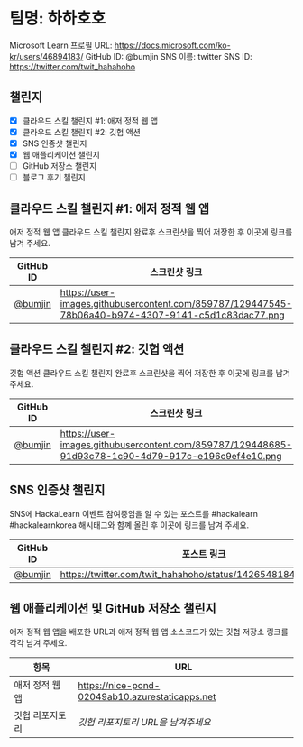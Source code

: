 # 팀명: 하하호호 #

Microsoft Learn 프로필 URL: https://docs.microsoft.com/ko-kr/users/46894183/
GitHub ID: @bumjin
SNS 이름: twitter
SNS ID: https://twitter.com/twit_hahahoho

## 챌린지 ##

* [x] 클라우드 스킬 챌린지 #1: 애저 정적 웹 앱
* [x] 클라우드 스킬 챌린지 #2: 깃헙 액션
* [x] SNS 인증샷 챌린지
* [x] 웹 애플리케이션 챌린지
* [ ] GitHub 저장소 챌린지
* [ ] 블로그 후기 챌린지

## 클라우드 스킬 챌린지 #1: 애저 정적 웹 앱 ##

애저 정적 웹 앱 클라우드 스킬 챌린지 완료후 스크린샷을 찍어 저장한 후 이곳에 링크를 남겨 주세요.

| GitHub ID | 스크린샷 링크 |
| --------- | ------------- |
| [@bumjin](https://github.com/bumjin) | https://user-images.githubusercontent.com/859787/129447545-78b06a40-b974-4307-9141-c5d1c83dac77.png |



## 클라우드 스킬 챌린지 #2: 깃헙 액션 ##

깃헙 액션 클라우드 스킬 챌린지 완료후 스크린샷을 찍어 저장한 후 이곳에 링크를 남겨 주세요.

| GitHub ID | 스크린샷 링크 |
| --------- | ------------- |
| [@bumjin](https://github.com/bumjin) | https://user-images.githubusercontent.com/859787/129448685-91d93c78-1c90-4d79-917c-e196c9ef4e10.png |


## SNS 인증샷 챌린지 ##

SNS에 HackaLearn 이벤트 참여중임을 알 수 있는 포스트를 #hackalearn #hackalearnkorea 해시태그와 함꼐 올린 후 이곳에 링크를 남겨 주세요.

| GitHub ID | 포스트 링크 |
| --------- | ------------- |
| [@bumjin](https://github.com/bumjin) | https://twitter.com/twit_hahahoho/status/1426548184608776194 |


## 웹 애플리케이션 및 GitHub 저장소 챌린지 ##

애저 정적 웹 앱을 배포한 URL과 애저 정적 웹 앱 소스코드가 있는 깃헙 저장소 링크를 각각 남겨 주세요.

| 항목            | URL                                |
| --------------- | ---------------------------------- |
| 애저 정적 웹 앱 | https://nice-pond-02049ab10.azurestaticapps.net |
| 깃헙 리포지토리 | *깃헙 리포지토리 URL을 남겨주세요* |
